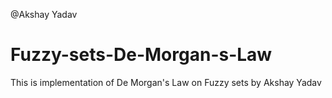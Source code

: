 @Akshay Yadav
# Fuzzy-sets-De-Morgan-s-Law
This is implementation of De Morgan's Law on Fuzzy sets by Akshay Yadav

